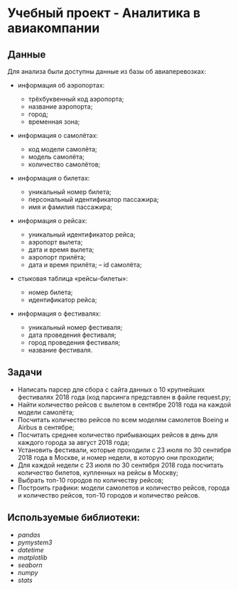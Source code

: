 # Учебный проект - Аналитика в авиакомпании


## Данные

Для анализа были доступны данные из базы об авиаперевозках:

- информация об аэропортах:
  - трёхбуквенный код аэропорта;
  - название аэропорта;
  - город;
  - временная зона;
  
- информация о самолётах:
  - код модели самолёта;
  - модель самолёта;
  - количество самолётов;
  
- информация о билетах:
  - уникальный номер билета;
  - персональный идентификатор пассажира;
  - имя и фамилия пассажира;
  
- информация о рейсах:
  - уникальный идентификатор рейса;
  - аэропорт вылета;
  - дата и время вылета;
  - аэропорт прилёта;
  - дата и время прилёта;
  – id самолёта;
  
- стыковая таблица «рейсы-билеты»:
  - номер билета;
  - идентификатор рейса;
  
- информация о фестивалях:
  - уникальный номер фестиваля;
  - дата проведения фестиваля;
  - город проведения фестиваля;
  - название фестиваля.

## Задачи

- Написать парсер для сбора с сайта данных о 10 крупнейших фестивалях 2018 года (код парсинга представлен в файле request.py;
- Найти количество рейсов с вылетом в сентябре 2018 года на каждой модели самолёта;
- Посчитать количество рейсов по всем моделям самолетов Boeing и Airbus в сентябре;
- Посчитать среднее количество прибывающих рейсов в день для каждого города за август 2018 года;
- Установить фестивали, которые проходили с 23 июля по 30 сентября 2018 года в Москве, и номер недели, в которую они проходили;
- Для каждой недели с 23 июля по 30 сентября 2018 года посчитать количество билетов, купленных на рейсы в Москву;
- Выбрать топ-10 городов по количеству рейсов;
- Построить графики: модели самолетов и количество рейсов, города и количество рейсов, топ-10 городов и количество рейсов.


## Используемые библиотеки:
- *pandas*
- *pymystem3*
- *datetime*
- *matplotlib*
- *seaborn*
- *numpy*
- *stats*